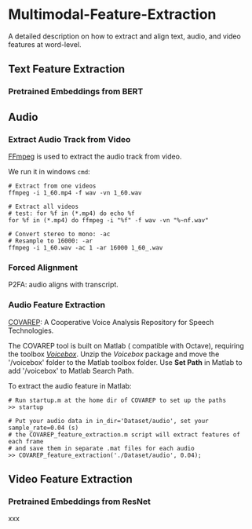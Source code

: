 # Multimodal-Feature-Extraction
A detailed description on how to extract and align text, audio, and video features at word-level.

## Text Feature Extraction
###  Pretrained Embeddings from BERT

## Audio
### Extract Audio Track from Video
[FFmpeg](https://ffmpeg.org/) is used to extract the audio track from video. 

We run it in windows `cmd`:
```
# Extract from one videos
ffmpeg -i 1_60.mp4 -f wav -vn 1_60.wav

# Extract all videos
# test: for %f in (*.mp4) do echo %f
for %f in (*.mp4) do ffmpeg -i "%f" -f wav -vn "%~nf.wav"

# Convert stereo to mono: -ac
# Resample to 16000: -ar
ffmpeg -i 1_60.wav -ac 1 -ar 16000 1_60_.wav
```

### Forced Alignment
P2FA: audio aligns with transcript.

### Audio Feature Extraction
[COVAREP](https://github.com/covarep/covarep): A Cooperative Voice Analysis Repository for Speech Technologies.

The COVAREP tool is built on Matlab ( compatible with Octave), requiring the toolbox [*Voicebox*](http://www.ee.ic.ac.uk/hp/staff/dmb/voicebox/voicebox.html). 
Unzip the *Voicebox* package and move the '/voicebox' folder to the Matlab toolbox folder. Use **Set Path** in Matlab to add '/voicebox' to Matlab Search Path.

To extract the audio feature in Matlab:
```
# Run startup.m at the home dir of COVAREP to set up the paths
>> startup

# Put your audio data in in_dir='Dataset/audio', set your sample_rate=0.04 (s)
# the COVAREP_feature_extraction.m script will extract features of each frame 
# and save them in separate .mat files for each audio
>> COVAREP_feature_extraction('./Dataset/audio', 0.04);
```

## Video Feature Extraction
### Pretrained Embeddings from ResNet
xxx
